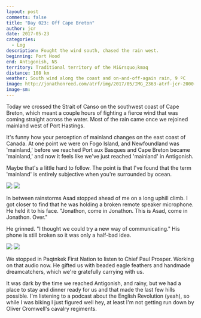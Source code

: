 ```yaml
---
layout: post
comments: false
title: "Day 023: Off Cape Breton"
author: jcr
date: 2017-05-23
categories:
  - Log
description: Fought the wind south, chased the rain west.
beginning: Port Hood
end: Antigonish, NS
territory: Traditional territory of the Mi&rsquo;kmaq 
distance: 108 km
weather: South wind along the coast and on-and-off-again rain, 9 ºC
image: http://jonathonreed.com/atrf/img/2017/05/IMG_2363-atrf-jcr-2000-web.jpg
image-sm:
---
```


Today we crossed the Strait of Canso on the southwest coast of Cape Breton, which meant a couple hours of fighting a fierce wind that was coming straight across the water. Most of the rain came once we rejoined mainland west of Port Hastings.

It's funny how your perception of mainland changes on the east coast of Canada. At one point we were on Fogo Island, and Newfoundland was 'mainland,' before we reached Port aux Basques and Cape Breton became 'mainland,' and now it feels like we've just reached 'mainland' in Antigonish. 

Maybe that's a little hard to follow. The point is that I've found that the term 'mainland' is entirely subjective when you're surrounded by ocean.

<img src="http://jonathonreed.com/atrf/img/2017/05/IMG_2334-atrf-jcr-2000-web.jpg">

<img src="http://jonathonreed.com/atrf/img/2017/05/IMG_2338-atrf-jcr-2000-web.jpg">

In between rainstorms Asad stopped ahead of me on a long uphill climb. I got closer to find that he was holding a broken remote speaker microphone. He held it to his face. "Jonathon, come in Jonathon. This is Asad, come in Jonathon. Over." 

He grinned. "I thought we could try a new way of communicating." His phone is still broken so it was only a half-bad idea. 

<img src="http://jonathonreed.com/atrf/img/2017/05/IMG_8193-atrf-ac-2000-web.jpg">

<img src="http://jonathonreed.com/atrf/img/2017/05/IMG_8196-atrf-ac-2000-web.jpg">

We stopped in Paqtnkek First Nation to listen to Chief Paul Prosper. Working on that audio now. He gifted us with beaded eagle feathers and handmade dreamcatchers, which we're gratefully carrying with us.

It was dark by the time we reached Antigonish, and rainy, but we had a place to stay and dinner ready for us and that made the last few hills possible. I'm listening to a podcast about the English Revolution (yeah), so while I was biking I just figured well hey, at least I'm not getting run down by Oliver Cromwell's cavalry regiments.